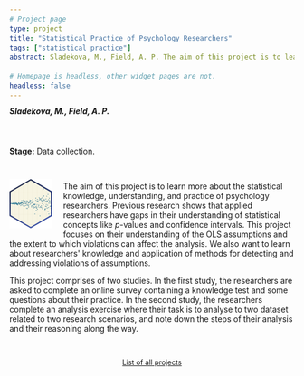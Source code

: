```yaml
---
# Project page
type: project
title: "Statistical Practice of Psychology Researchers"
tags: ["statistical practice"]
abstract: Sladekova, M., Field, A. P. The aim of this project is to learn more about the statistical knowledge, understanding, and practice of psychology researchers with a specific focus on the statistical assumptions of OLS models and methods for detecting and addressing their violations.  

# Homepage is headless, other widget pages are not.
headless: false
---
```

<h5 style="display:block; margin-top:-3px;"> Sladekova, M., Field, A. P.</h5>

</br>

**Stage:** Data collection.

</br>

<img style="float: left; margin: 10px 20px 5px 0px;" src="images/stats_practice_hex_small.png" alt="scatter-plot of heteroscedastic residuals" width="75"/>

The aim of this project is to learn more about the statistical knowledge, understanding, and practice of psychology researchers. Previous research shows that applied researchers have gaps in their understanding of statistical concepts like *p*-values and confidence intervals. This project focuses on their understanding of the OLS assumptions and the extent to which violations can affect the analysis. We also want to learn about researchers' knowledge and application of methods for detecting and addressing violations of assumptions. 

This project comprises of two studies. In the first study, the researchers are asked to complete an online survey containing a knowledge test and some questions about their practice. In the second study, the researchers complete an analysis exercise where their task is to analyse to two dataset related to two research scenarios, and note down the steps of their analysis and their reasoning along the way. 

</br>

 <p style="text-align:center; font-size: 0.9em;"><a href = "/project_list"> List of all projects </a></p>


